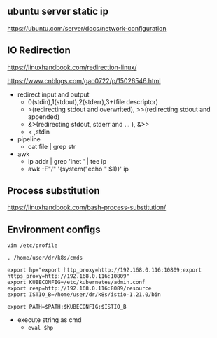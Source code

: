 ## ubuntu server static ip

<https://ubuntu.com/server/docs/network-configuration>

## IO Redirection

https://linuxhandbook.com/redirection-linux/

https://www.cnblogs.com/gao0722/p/15026546.html

* redirect input and output
    * 0(stdin),1(stdout),2(stderr),3+(file descriptor)
    * \>(redirecting stdout and overwrited), >>(redirecting stdout and appended)
    * &>(redirecting stdout, stderr and ... ), &>>
    * < ,stdin
* pipeline
    * cat file | grep str
* awk
    *  ip addr | grep 'inet ' | tee ip
    *  awk -F"/" '{system("echo " $1)}' ip    



## Process substitution

https://linuxhandbook.com/bash-process-substitution/


## Environment configs

`vim /etc/profile`

```shell
. /home/user/dr/k8s/cmds

export hp="export http_proxy=http://192.168.0.116:10809;export https_proxy=http://192.168.0.116:10809"
export KUBECONFIG=/etc/kubernetes/admin.conf
export resp=http://192.168.0.116:8089/resource
export ISTIO_B=/home/user/dr/k8s/istio-1.21.0/bin

export PATH=$PATH:$KUBECONFIG:$ISTIO_B
```

- execute string as cmd
  - `eval $hp`